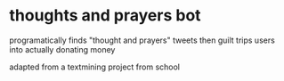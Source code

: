 # thoughts and prayers bot

programatically finds "thought and prayers" tweets then guilt trips users into actually donating money

adapted from a textmining project from school

